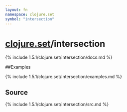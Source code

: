 ```yaml
---
layout: fn
namespace: clojure.set
symbol: "intersection"
---
```


# [clojure.set](../)/intersection

{% include 1.5.1/clojure.set/intersection/docs.md %}

##Examples

{% include 1.5.1/clojure.set/intersection/examples.md %}
## Source
{% include 1.5.1/clojure.set/intersection/src.md %}

